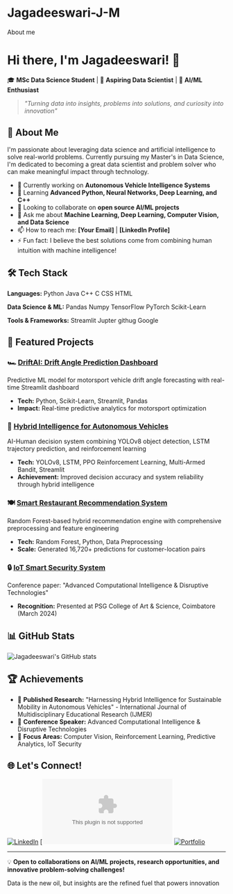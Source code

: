# Jagadeeswari-J-M
About me
# Hi there, I'm Jagadeeswari! 👋

🎓 **MSc Data Science Student** | 🚀 **Aspiring Data Scientist** | 🧠 **AI/ML Enthusiast**

> *"Turning data into insights, problems into solutions, and curiosity into innovation"*

## 🌟 About Me

I'm passionate about leveraging data science and artificial intelligence to solve real-world problems. Currently pursuing my Master's in Data Science, I'm dedicated to becoming a great data scientist and problem solver who can make meaningful impact through technology.

- 🔭 Currently working on **Autonomous Vehicle Intelligence Systems**
- 🌱 Learning **Advanced Python, Neural Networks, Deep Learning, and C++**
- 👯 Looking to collaborate on **open source AI/ML projects**
- 💬 Ask me about **Machine Learning, Deep Learning, Computer Vision, and Data Science**
- 📫 How to reach me: **[Your Email]** | **[LinkedIn Profile]**
- ⚡ Fun fact: I believe the best solutions come from combining human intuition with machine intelligence!

## 🛠️ Tech Stack

**Languages:**
Python 
Java
C++
C
CSS
HTML

**Data Science & ML:**
Pandas
Numpy
TensorFlow
PyTorch
Scikit-Learn

**Tools & Frameworks:**
Streamlit 
Jupter
githug
Google 

## 🚀 Featured Projects

### 🏎️ [DriftAI: Drift Angle Prediction Dashboard](link-to-repo)
Predictive ML model for motorsport vehicle drift angle forecasting with real-time Streamlit dashboard
- **Tech:** Python, Scikit-Learn, Streamlit, Pandas
- **Impact:** Real-time predictive analytics for motorsport optimization

### 🚗 [Hybrid Intelligence for Autonomous Vehicles](link-to-repo)
AI-Human decision system combining YOLOv8 object detection, LSTM trajectory prediction, and reinforcement learning
- **Tech:** YOLOv8, LSTM, PPO Reinforcement Learning, Multi-Armed Bandit, Streamlit
- **Achievement:** Improved decision accuracy and system reliability through hybrid intelligence

### 🍽️ [Smart Restaurant Recommendation System](link-to-repo)
Random Forest-based hybrid recommendation engine with comprehensive preprocessing and feature engineering
- **Tech:** Random Forest, Python, Data Preprocessing
- **Scale:** Generated 16,720+ predictions for customer-location pairs

### 🔒 [IoT Smart Security System](link-to-repo)
Conference paper: "Advanced Computational Intelligence & Disruptive Technologies"
- **Recognition:** Presented at PSG College of Art & Science, Coimbatore (March 2024)

## 📊 GitHub Stats

![Jagadeeswari's GitHub stats](https://github-readme-stats.vercel.app/api?username=YOUR_USERNAME&show_icons=true&theme=radical)

## 🏆 Achievements

- 📄 **Published Research:** "Harnessing Hybrid Intelligence for Sustainable Mobility in Autonomous Vehicles" - International Journal of Multidisciplinary Educational Research (IJMER)
- 🎤 **Conference Speaker:** Advanced Computational Intelligence & Disruptive Technologies
- 🎯 **Focus Areas:** Computer Vision, Reinforcement Learning, Predictive Analytics, IoT Security

## 🌐 Let's Connect!

[![LinkedIn](https://img.shields.io/badge/-LinkedIn-0077B5?style=flat-square&logo=linkedin&logoColor=white)](your-linkedin-url)
[![Email](jaga11714@gmail.com)
[![Portfolio](https://img.shields.io/badge/-Portfolio-000000?style=flat-square&logo=github&logoColor=white)](your-portfolio-url)

---

💡 **Open to collaborations on AI/ML projects, research opportunities, and innovative problem-solving challenges!**

Data is the new oil, but insights are the refined fuel that powers innovation
